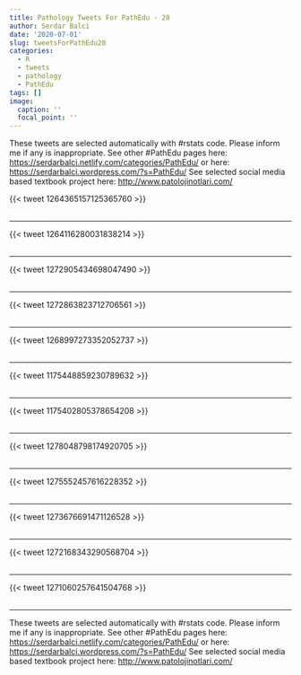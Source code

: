 ```yaml
---
title: Pathology Tweets For PathEdu - 20
author: Serdar Balci
date: '2020-07-01'
slug: tweetsForPathEdu20
categories:
  - R
  - tweets
  - pathology
  - PathEdu
tags: []
image:
  caption: ''
  focal_point: ''
---
```



These tweets are selected automatically with #rstats code. Please inform me if any is inappropriate.
See other #PathEdu pages here: https://serdarbalci.netlify.com/categories/PathEdu/  or here: https://serdarbalci.wordpress.com/?s=PathEdu/ 
See selected social media based textbook project here: http://www.patolojinotlari.com/

{{< tweet 1264365157125365760 >}}
<br>
<br>
<hr>
{{< tweet 1264116280031838214 >}}
<br>
<br>
<hr>
{{< tweet 1272905434698047490 >}}
<br>
<br>
<hr>
{{< tweet 1272863823712706561 >}}
<br>
<br>
<hr>
{{< tweet 1268997273352052737 >}}
<br>
<br>
<hr>
{{< tweet 1175448859230789632 >}}
<br>
<br>
<hr>
{{< tweet 1175402805378654208 >}}
<br>
<br>
<hr>
{{< tweet 1278048798174920705 >}}
<br>
<br>
<hr>
{{< tweet 1275552457616228352 >}}
<br>
<br>
<hr>
{{< tweet 1273676691471126528 >}}
<br>
<br>
<hr>
{{< tweet 1272168343290568704 >}}
<br>
<br>
<hr>
{{< tweet 1271060257641504768 >}}
<br>
<br>
<hr>


These tweets are selected automatically with #rstats code. Please inform me if any is inappropriate.
See other #PathEdu pages here: https://serdarbalci.netlify.com/categories/PathEdu/  or here: https://serdarbalci.wordpress.com/?s=PathEdu/ 
See selected social media based textbook project here: http://www.patolojinotlari.com/
